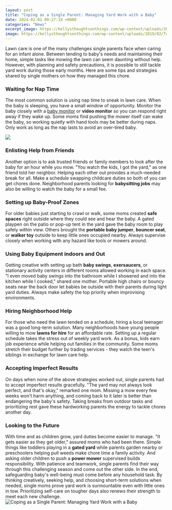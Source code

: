 ```yaml
---
layout: post
title: "Coping as a Single Parent: Managing Yard Work with a Baby"
date: 2024-02-01 09:27:19 +0000
categories: "News"
excerpt_image: https://kellysthoughtsonthings.com/wp-content/uploads/2019/02/Top-Tips-For-Coping-As-a-Single-Parent.jpg
image: https://kellysthoughtsonthings.com/wp-content/uploads/2019/02/Top-Tips-For-Coping-As-a-Single-Parent.jpg
---
```


Lawn care is one of the many challenges single parents face when caring for an infant alone. Between tending to baby's needs and maintaining their home, simple tasks like mowing the lawn can seem daunting without help. However, with planning and safety precautions, it is possible to still tackle yard work during those early months. Here are some tips and strategies shared by single mothers on how they managed this chore.
### Waiting for Nap Time
The most common solution is using nap time to sneak in lawn care. When the baby is sleeping, you have a small window of opportunity. Monitor the baby closely with a [baby monitor](https://store.fi.io.vn/chihuahua4325-t-shirt) or **video monitor** so you can respond right away if they wake up. Some moms find pushing the mower itself can wake the baby, so working quietly with hand tools may be better during naps. Only work as long as the nap lasts to avoid an over-tired baby.

![](https://i.pinimg.com/originals/c2/15/44/c21544ad1fbccf8a72abf9cb7719c6ce.jpg)
### Enlisting Help from Friends  
Another option is to ask trusted friends or family members to look after the baby for an hour while you mow. "You watch the kids, I got the yard," as one friend told her neighbor. Helping each other out provides a much-needed break for all. Make a schedule swapping childcare duties so both of you can get chores done. Neighborhood parents looking for **babysitting jobs** may also be willing to watch the baby for a small fee.
### Setting up Baby-Proof Zones
For older babies just starting to crawl or walk, some moms created **safe spaces** right outside where they could see and hear the baby. A gated playpen on the patio or pop-up tent in the yard gave the baby room to play safely within view. Others brought the **portable baby jumper**, **bouncer seat**, or **walker toy** outside to keep little ones occupied nearby. Always supervise closely when working with any hazard like tools or mowers around.  
### Using Baby Equipment indoors and Out
Getting creative with setting up bath **baby swings**, **exersaucers**, or stationary activity centers in different rooms allowed working in each space. "I even moved baby swings into the bathroom while I showered and into the kitchen while I cooked," shared one mother. Portable high chairs or bouncy seats near the back door let babies be outside with their parents during light yard duties. Always make safety the top priority when improvising environments.
### Hiring Neighborhood Help  
For those who need the lawn tended on a schedule, hiring a local teenager was a good long-term solution. Many neighborhoods have young people willing to mow **lawns for hire** for an affordable rate. Setting up a regular schedule takes the stress out of weekly yard work. As a bonus, kids earn job experience while helping out families in the community. Some moms stretch their budget further by trading services - they watch the teen's siblings in exchange for lawn care help. 
### Accepting Imperfect Results
On days when none of the above strategies worked out, single parents had to accept imperfect results gracefully. "The yard may not always look perfect, and that's okay," remarked one mom. Missing a mow every few weeks won't harm anything, and coming back to it later is better than endangering the baby's safety. Taking breaks from outdoor tasks and prioritizing rest gave these hardworking parents the energy to tackle chores another day.
### Looking to the Future
With time and as children grow, yard duties become easier to manage. "It gets easier as they get older," assured moms who had been there. Simple things like toddlers playing in a **gated yard** while parents garden nearby or preschoolers helping pull weeds make chore time a family activity. And asking older children to push a **power mower** supervised builds responsibility. With patience and teamwork, single parents find their way through this challenging season and come out the other side.
In the end, safeguarding baby's well-being must come before any household task. By thinking creatively, seeking help, and choosing short-term solutions when needed, single moms prove yard work is surmountable even with little ones in tow. Prioritizing self-care on tougher days also renews their strength to meet each new challenge.
![Coping as a Single Parent: Managing Yard Work with a Baby](https://kellysthoughtsonthings.com/wp-content/uploads/2019/02/Top-Tips-For-Coping-As-a-Single-Parent.jpg)